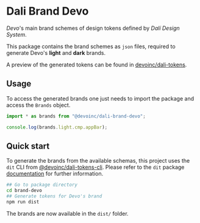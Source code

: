 # Dali Brand Devo

_Devo_'s main brand schemes of design tokens defined by _Dalí Design System_.

This package contains the brand schemes as `json` files, required to generate Devo's **light** and **dark** brands.

A preview of the generated tokens can be found in [devoinc/dali-tokens](https://devoinc.github.io/dali-tokens/).

## Usage

To access the generated brands one just needs to import the package and access the `Brands` object.

```typescript
import * as brands from "@devoinc/dali-brand-devo";

console.log(brands.light.cmp.appBar);
```

## Quick start

To generate the brands from the available schemas, this project uses the `dit` CLI from [@devoinc/dali-tokens-cli](https://github.com/DevoInc/dali-tokens/tree/master/tokens-cli). Please refer to the `dit` package [documentation](https://github.com/DevoInc/dali-tokens/blob/master/tokens-cli/README.md) for further information.

```sh
## Go to package directory
cd brand-devo
## Generate tokens for Devo's brand
npm run dist
```

The brands are now available in the `dist/` folder.
